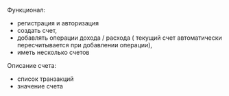 Функционал:
- регистрация и авторизация
- создать счет,
- добавлять операции дохода / расхода ( текущий счет автоматически пересчитывается при добавлении операции),
- иметь несколько счетов

Описание счета:
- список транзакций
- значение счета